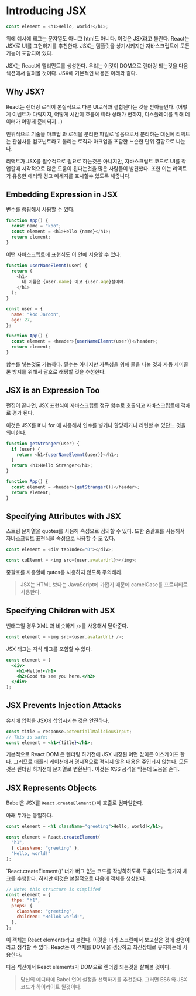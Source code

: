 # Introducing JSX

```js
const element = <h1>Hello, world!</h1>;
```

위에 예시에 테그는 문자열도 아니고 html도 아니다. 이것은 JSX라고 불린다. React는 JSX로 UI를 표현하기를 추천한다. JSX는 템플릿을 상기시키지만 자바스크립트에 모든 기능이 포함되어 있다.

JSX는 React에 엘리먼트를 생성한다. 우리는 이것이 DOM으로 렌더링 되는것을 다음 섹션에서 살펴볼 것이다. JSX에 기본적인 내용은 아래와 같다.

## Why JSX?

React는 렌더링 로직이 본질적으로 다른 UI로직과 결합된다는 것을 받아들인다. (어떻게 이벤트가 다뤄지지, 어떻게 시간이 흐름에 따라 상태가 변하지, 디스플레이를 위해 데이터가 어떻게 준비되지...)

인위적으로 기술을 마크업 과 로직을 분리한 파일로 넣음으로서 분리하는 대신에 리액트는 관심사를 컴포넌트라고 불리는 로직과 마크업을 포함한 느슨한 단위 결합으로 나눈다.

리액트가 JSX를 필수적으로 필요로 하는것은 아니지만, 자바스크립트 코드로 UI를 작업할때 시각적으로 많은 도움이 된다는것을 많은 사람들이 발견했다. 또한 이는 리액트가 유용한 에러와 경고 메세지를 표시할수 있도록 해줍니다.

## Embedding Expression in JSX

변수를 램핑해서 사용할 수 있다.

```js
function App() {
  const name = "koo";
  const element = <h1>Hello {name}</h1>;
  return element;
}
```

어떤 자바스크립트에 표현식도 이 안에 서용할 수 있다.

```js
function userNameElemnt(user) {
  return (
    <h1>
      내 이름은 {user.name} 이고 {user.age}살이야.
    </h1>
  );
}

const user = {
  name: "koo JaYoon",
  age: 27,
};

function App() {
  const element = <header>{userNameElemnt(user)}</header>;
  return element;
}
```

함수를 넣는것도 가능하다. 필수는 아니지만 가독성을 위해 줄을 나눌 것과 자동 세미콜론 방지를 위해서 괄호로 래핑할 것을 추천한다.

## JSX is an Expression Too

편집이 끝나면, JSX 표현식이 자바스크립트 정규 함수로 호출되고 자바스크립트에 객채로 평가 된다.

이것은 JSX를 if 나 for 에 사용해서 인수를 넣거나 할당하거나 리턴할 수 있단느 것을 의미한다.

```js
function getStranger(user) {
  if (user) {
    return <h1>{userNameElemnt(user)}</h1>;
  }
  return <h1>Hello Stranger</h1>;
}

function App() {
  const element = <header>{getStranger()}</header>;
  return element;
}
```

## Specifying Attributes with JSX

스트링 문자열을 quotes를 사용해 속성으로 정의할 수 있다. 또한 중괄호를 사용해서 자바스크립트 표현식을 속성으로 사용할 수 도 있다.

```js
const element = <div tabIndex="0"></div>;

const cuElemnt = <img src={user.avatarUrl}></img>;
```

중괄호를 사용할때 qutos를 사용하지 않도록 주의해라.

> JSX는 HTML 보다는 JavaScript에 가깝기 때문에 camelCase를 프로퍼티로 사용한다.

## Specifying Children with JSX

빈태그일 경우 XML 과 비슷하게 `/>`를 사용해서 닫아준다.

```js
const element = <img src={user.avatarUrl} />;
```

JSX 태그는 자식 태그를 포함할 수 있다.

```jsx
const element = (
  <div>
    <h1>Hello!</h1>
    <h2>Good to see you here.</h2>
  </div>
);
```

## JSX Prevents Injection Attacks

유저에 입력을 JSX에 삽입시키는 것은 안전하다.

```jsx
const title = response.potentiallMaliciousInput;
// This is safe:
const element = <h1>{title}</h1>;
```

기본적으로 React DOM 은 렌더링 하기전에 JSX 내장된 어떤 값이든 이스케이프 한다. 그러므로 애플리 케이션에서 명시적으로 적히지 않은 내용은 주입되지 않는다. 모든 것은 렌더링 하기전에 문자열로 변환된다. 이것은 XSS 공격을 막는데 도움을 준다.

## JSX Represents Objects

Babel은 JSX를 `React.createElement()`에 호출로 컴파일한다.

아래 두개는 동일하다.

```jsx
const element = <h1 className="greeting">Hello, world!</h1>;
```

```jsx
const element = React.createElement(
  "h1",
  { className: "greeting" },
  "Hello, world!"
);
```

`React.createElement()' 너가 버그 없는 코드를 작성하하도록 도움이되는 몇가지 체크를 수행한다. 하지만 이것은 본질적으로 다음에 객체를 생상한다.

```jsx
// Note: this structure is simplifed
const element = {
  thpe: "h1",
  props: {
    className: "greeting",
    children: "Hellok world!",
  },
};
```

이 객체는 React elements라고 불린다. 이것을 너가 스크린에서 보고싶은 것에 설명이라고 생각할 수 있다.
React는 이 객체를 DOM 을 생상하고 최신상태로 유지하는데 사용한다.

다음 섹션에서 React elements가 DOM으로 렌더링 되는것을 살펴볼 것이다.

> 당신의 에디터에 Babel 언어 설정을 선택하기를 추천한다. 그러면 ES6 와 JSX 코드가 하이라이트 될것이다.
